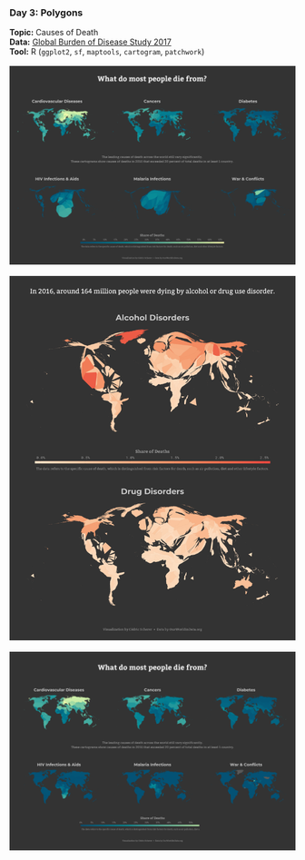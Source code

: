 ### Day 3: Polygons
**Topic:** Causes of Death
<br>
**Data:** [Global Burden of Disease Study 2017](https://data.cityofnewyork.us/Environment/2018-Central-Park-Squirrel-Census-Squirrel-Data/vfnx-http://www.healthdata.org/node/6760)
<br>
**Tool:** R (`ggplot2`, `sf`, `maptools`, `cartogram`, `patchwork`)
<br><br>
![./Day03_Polygons/Polygons_GlobalMortality.png](https://raw.githubusercontent.com/Z3tt/30DayMapChallenge/master/contributions/Day03_Polygons/Polygons_GlobalMortality.png)
<br><br>
![./Day03_Polygons/Polygons_Alcohol_Drugs.png](https://raw.githubusercontent.com/Z3tt/30DayMapChallenge/master/contributions/Day03_Polygons/Polygons_Alcohol_Drugs.png)
<br><br>
![./Day03_Polygons/Polygons_GlobalMortality_Choropleth.png](https://raw.githubusercontent.com/Z3tt/30DayMapChallenge/master/contributions/Day03_Polygons/Polygons_GlobalMortality_Choropleth.png)
